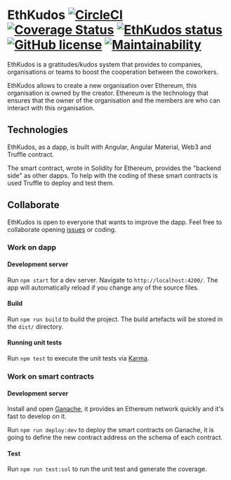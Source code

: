 # EthKudos [![CircleCI](https://circleci.com/gh/Pedro-vk/EthKudos/tree/master.svg?style=shield)](https://circleci.com/gh/Pedro-vk/workflows/EthKudos/tree/master) [![Coverage Status](https://coveralls.io/repos/github/Pedro-vk/EthKudos/badge.svg?branch=master)](https://coveralls.io/github/Pedro-vk/EthKudos?branch=master) [![EthKudos status](https://img.shields.io/website-up-down-green-red/http/eth-kudos.com.svg?label=dapp)](https://status.eth-kudos.com/) [![GitHub license](https://img.shields.io/github/license/Pedro-vk/EthKudos.svg)](https://github.com/Pedro-vk/EthKudos/blob/master/LICENSE) [![Maintainability](https://api.codeclimate.com/v1/badges/6ba0c74c9f9973cb0c1e/maintainability)](https://codeclimate.com/github/Pedro-vk/EthKudos/maintainability)


EthKudos is a gratitudes/kudos system that provides to companies, organisations or teams to boost the cooperation between the coworkers.

EthKudos allows to create a new organisation over Ethereum, this organisation is owned by the creator. Ethereum is the technology that ensures that the owner of the organisation and the members are who can interact with this organisation.

## Technologies

EthKudos, as a dapp, is built with Angular, Angular Material, Web3 and Truffle contract.

The smart contract, wrote in Solidity for Ethereum, provides the "backend side" as other dapps. To help with the coding of these smart contracts is used Truffle to deploy and test them.

## Collaborate

EthKudos is open to everyone that wants to improve the dapp. Feel free to collaborate opening [issues](https://github.com/Pedro-vk/EthKudos/issues) or coding.

### Work on dapp

#### Development server

Run `npm start` for a dev server. Navigate to `http://localhost:4200/`. The app will automatically reload if you change any of the source files.

#### Build

Run `npm run build` to build the project. The build artefacts will be stored in the `dist/` directory.

#### Running unit tests

Run `npm test` to execute the unit tests via [Karma](https://karma-runner.github.io).

### Work on smart contracts

#### Development server

Install and open [Ganache](https://truffleframework.com/ganache), it provides an Ethereum network quickly and it's fast to develop on it.

Run `npm run deploy:dev` to deploy the smart contracts on Ganache, it is going to define the new contract address on the schema of each contract.

#### Test

Run `npm run test:sol` to run the unit test and generate the coverage.
